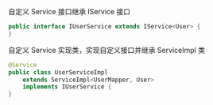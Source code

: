 
自定义 Service 接口继承 IService 接口
```java
public interface IUserService extends IService<User> {
}
```

自定义 Service 实现类，实现自定义接口并继承 ServiceImpl 类
```java
@Service
public class UserServiceImpl 
	extends ServiceImpl<UserMapper, User>
	implements IUserService {
}
```